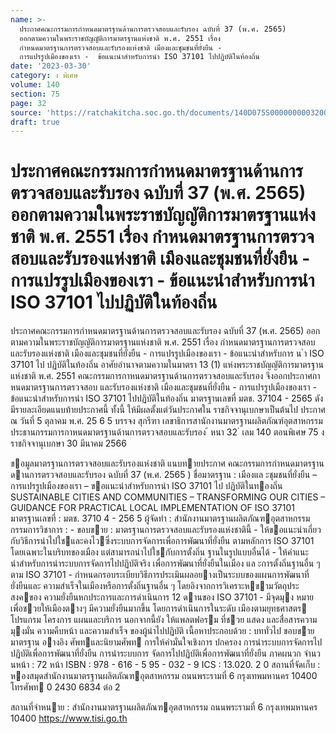 ```yaml
---
name: >-
  ประกาศคณะกรรมการกำหนดมาตรฐานด้านการตรวจสอบและรับรอง ฉบับที่ 37 (พ.ศ. 2565)
  ออกตามความในพระราชบัญญัติการมาตรฐานแห่งชาติ พ.ศ. 2551 เรื่อง
  กำหนดมาตรฐานการตรวจสอบและรับรองแห่งชาติ เมืองและชุมชนที่ยั่งยืน -
  การแปรรูปเมืองของเรา -  ข้อแนะนำสำหรับการนำ ISO 37101 ไปปฏิบัติในท้องถิ่น
date: '2023-03-30'
category: ง พิเศษ
volume: 140
section: 75
page: 32
source: 'https://ratchakitcha.soc.go.th/documents/140D075S0000000003200.pdf'
draft: true
---
```


# ประกาศคณะกรรมการกำหนดมาตรฐานด้านการตรวจสอบและรับรอง ฉบับที่ 37 (พ.ศ. 2565) ออกตามความในพระราชบัญญัติการมาตรฐานแห่งชาติ พ.ศ. 2551 เรื่อง กำหนดมาตรฐานการตรวจสอบและรับรองแห่งชาติ เมืองและชุมชนที่ยั่งยืน - การแปรรูปเมืองของเรา -  ข้อแนะนำสำหรับการนำ ISO 37101 ไปปฏิบัติในท้องถิ่น

ประกาศคณะกรรมการกำหนดมาตรฐานด้านการตรวจสอบและรับรอง ฉบับที่ 37 (พ.ศ. 2565) ออกตามความในพระราชบัญญัติการมาตรฐานแห่งชาติ พ.ศ. 2551 เรื่อง กำหนดมาตรฐานการตรวจสอบและรับรองแห่งชาติ เมืองและชุมชนที่ยั่งยืน - การแปรรูปเมืองของเรา - ข้อแนะนำสำหรับการ น ํา ISO 37101 ไป ปฏิบัติในท้องถิ่น อาศัยอำนาจตามความในมาตรา 13 (1) แห่งพระราชบัญญัติการมาตรฐานแห่งชาติ พ.ศ. 2551 คณะกรรมการกาหนดมาตรฐานด้านการตรวจสอบและรับรอง จึงออกประกาศกาหนดมาตรฐานการตรวจสอบ และรับรองแห่งชาติ เมืองและชุมชนที่ยั่งยืน - การแปรรูปเมืองของเรา - ข้อแนะนำสำหรับการนำ ISO 37101 ไปปฏิบัติในท้องถิ่น มาตรฐานเลขที่ มตช. 37104 - 2565 ดังมีรายละเอียดแนบท้ายประกาศนี้ ทั้งนี้ ให้มีผลตั้งแต่วันประกาศใน ราชกิจจานุเบกษาเป็นต้นไป ประกาศ ณ วันที่ 5 ตุลาคม พ.ศ. 25 6 5 บรรจง สุกรีฑา เลขาธิการสานักงานมาตรฐานผลิตภัณฑ์อุตสาหกรรม ประธานกรรมการกาหนดมาตรฐานด้านการตรวจสอบและรับรอง ้ หนา 32 ่ เลม 140 ตอนพิเศษ 75 ง ราชกิจจานุเบกษา 30 มีนาคม 2566

ขอมูลมาตรฐานการตรวจสอบและรับรองแห่งชาติ แนบทายประกาศ คณะกรรมการกําหนดมาตรฐานดานการตรวจสอบและรับรอง ฉบับที่ 37 (พ.ศ. 2565 ) ชื่อมาตรฐาน : เมืองแล ะชุมชนที่ยั่งยืน – การแปรรูปเมืองของเรา – ขอแนะนําสําหรับการนํา ISO 37101 ไป ปฏิบัติในทองถิ่น SUSTAINABLE CITIES AND COMMUNITIES – TRANSFORMING OUR CITIES – GUIDANCE FOR PRACTICAL LOCAL IMPLEMENTATION OF ISO 37101 มาตรฐานเลขที่ : มตช. 3710 4 - 256 5 ผู้จัดทํา : สํานักงานมาตรฐานผลิตภัณฑอุตสาหกรรม กรรมการวิชาการ : - ขอบขาย : มาตรฐานการตรวจสอบและรับรองแห่งชาตินี้ - ให้ขอแนะนําเกี่ยวกับวิธีการนําไปใชและคงไวซึ่งระบบการจัดการเพื่อการพัฒนาที่ยั่งยืน ตามหลักการ ISO 37101 โดยเฉพาะในบริบทของเมือง แต่สามารถนําไปใชกับการตั้งถิ่น ฐานในรูปแบบอื่นได้ - ให้คําแนะนําสําหรับการนําระบบการจัดการไปปฏิบัติจริง เพื่อการพัฒนาที่ยั่งยืนในเมือง แล ะการตั้งถิ่นฐานอื่น ๆ ตาม ISO 37101 - กําหนดกรอบระเบียบวิธีการประเมินผลอยางเป็นระบบของแผนการพัฒนาที่ยั่งยืนและ ความสําเร็จในเมืองหรือการตั้งถิ่นฐานอื่น ๆ โดยอิงจากการวิเคราะหขามวัตถุประสงคของ ความยั่งยืนหกประการและการดําเนินการ 12 ดานของ ISO 37101 - มีจุดมุง หมายเพื่อชวยให้เมืองตางๆ มีความยั่งยืนมากขึ้น โดยการดําเนินการในระดับ เมืองตามยุทธศาสตร โปรแกรม โครงการ แผนและบริการ นอกจากนี้ยัง ให้แพลตฟอรม ที่ชวย แสดง และสื่อสารความมุงมั่น ความคืบหน้า และความสําเร็จ ของผู้นําไปปฏิบัติ เนื้อหาประกอบด้วย : บททั่วไป ขอบขาย มาตรฐาน อางอิง ศัพทและนิยามศัพท การให้คํามั่นใจเชิงการ ปกครอง การนําระบบการจัดการไปปฏิบัติเพื่อการพัฒนาที่ยั่งยืน การนําระบบการ จัดการไปปฏิบัติเพื่อการพัฒนาที่ยั่งยืน ภาคผนวก จํานวนหน้า : 72 หน้า ISBN : 978 - 616 - 5 95 - 032 - 9 ICS : 13.020. 2 0 สถานที่จัดเก็บ : หองสมุดสํานักงานมาตรฐานผลิตภัณฑอุตสาหกรรม ถนนพระรามที่ 6 กรุงเทพมหานคร 10400 โทรศัพท 0 2430 6834 ต่อ 2

สถานที่จําหนาย : สํานักงานมาตรฐานผลิตภัณฑอุตสาหกรรม ถนนพระรามที่ 6 กรุงเทพมหานคร 10400 https://www.tisi.go.th
